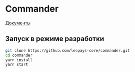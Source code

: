 # Commander

[Документы](/docs/)

## Запуск в режиме разработки

```bash
git clone https://github.com/leopays-core/commander.git
cd commander
yarn install
yarn start
```

